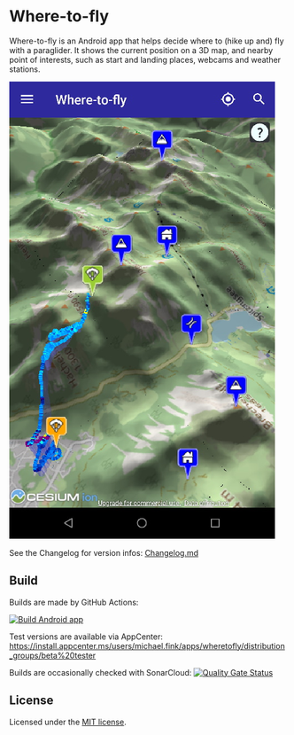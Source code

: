 # Where-to-fly

Where-to-fly is an Android app that helps decide where to (hike up and) fly
with a paraglider. It shows the current position on a 3D map, and nearby
point of interests, such as start and landing places, webcams and weather
stations.

![Map View](wheretofly-map.jpg)

See the Changelog for version infos: [Changelog.md](Changelog.md "Changelog")

## Build

Builds are made by GitHub Actions:

[![Build Android app](https://github.com/vividos/WhereToFly/actions/workflows/build-app-android.yml/badge.svg)](https://github.com/vividos/WhereToFly/actions/workflows/build-app-android.yml)

Test versions are available via AppCenter:
https://install.appcenter.ms/users/michael.fink/apps/wheretofly/distribution_groups/beta%20tester

Builds are occasionally checked with SonarCloud:
[![Quality Gate Status](https://sonarcloud.io/api/project_badges/measure?project=WhereToFly&metric=alert_status)](https://sonarcloud.io/dashboard?id=WhereToFly)

## License

Licensed under the [MIT license](LICENSE.md).
